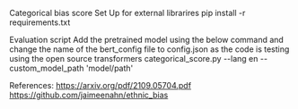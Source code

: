 Categorical bias score
Set Up for external librarires
pip install -r requirements.txt

Evaluation script
Add the pretrained model using the below command and change the name of the bert_config file to config.json as the code is testing using the open source transformers
categorical_score.py --lang en --custom_model_path 'model/path'

References:
https://arxiv.org/pdf/2109.05704.pdf
https://github.com/jaimeenahn/ethnic_bias
